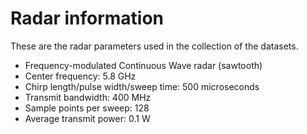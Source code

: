 # Radar information
These are the radar parameters used in the collection of the datasets.
- Frequency-modulated Continuous Wave radar (sawtooth)
- Center frequency: 5.8 GHz
- Chirp length/pulse width/sweep time: 500 microseconds 
- Transmit bandwidth: 400 MHz 
- Sample points per sweep: 128
- Average transmit power: 0.1 W
